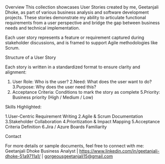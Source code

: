 Overview
This collection showcases User Stories created by me, Geetanjali Dhoke, as part of various business analysis and software development projects. These stories demonstrate my ability to articulate functional requirements from a user perspective and bridge the gap between business needs and technical implementation.

Each user story represents a feature or requirement captured during stakeholder discussions, and is framed to support Agile methodologies like Scrum.

Structure of a User Story

Each story is written in a standardized format to ensure clarity and alignment:

1. User Role: Who is the user?
2.Need: What does the user want to do?
3.Purpose: Why does the user need this?
4. Acceptance Criteria: Conditions to mark the story as complete
5.Priority: Business priority (High / Medium / Low)

Skills Highlighted:

1.User-Centric Requirement Writing
2.Agile & Scrum Documentation
3.Stakeholder Collaboration
4.Prioritization & Impact Mapping
5.Acceptance Criteria Definition
6.Jira / Azure Boards Familiarity

Contact

For more details or sample documents, feel free to connect with me: Geetanjali Dhoke Business Analyst | https://www.linkedin.com/in/geetanjali-dhoke-51a9711a1/ | gorgeousgeetanjali15@gmail.com
